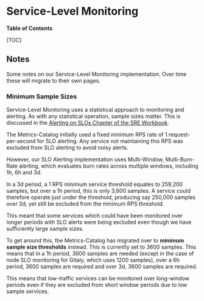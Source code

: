 # Service-Level Monitoring

**Table of Contents**

[TOC]

## Notes

Some notes on our Service-Level Monitoring implementation. Over time these will migrate to their own pages.

### Minimum Sample Sizes

Service-Level Monitoring uses a statistical approach to monitoring and alerting. As with any statistical operation, sample sizes matter. This is discussed in the [Alerting on SLOs Chapter of the SRE Workbook](https://sre.google/workbook/alerting-on-slos/#low-traffic-services-and-error-budget-alerting).

The Metrics-Catalog initially used a fixed minimum RPS rate of 1 request-per-second for SLO alerting. Any service not maintaining this RPS was excluded from SLO alerting to avoid noisy alerts.

However, our SLO Alerting implementation uses Multi-Window, Multi-Burn-Rate alerting, which evaluates burn rates across multiple windows, including 1h, 6h and 3d.

In a 3d period, a 1 RPS minimum service threshold equates to 259,200 samples, but over a 1h period, this is only 3,600 samples. A service could therefore operate just under the threshold, producing say 250,000 samples over 3d, yet still be excluded from the minimum RPS threshold.

This meant that some services which could have been monitored over longer periods with SLO alerts were being excluded even though we have sufficiently large sample sizes.

To get around this, the Metrics-Catalog has migrated over to **minimum sample size thresholds** instead. This is currently set to 3600 samples. This means that in a 1h period, 3600 samples are needed (except in the case of node SLO monitoring for Gitaly, which uses 1200 samples), over a 6h period, 3600 samples are required and over 3d, 3600 samples are required.

This means that low-traffic services can be monitored over long-window periods even if they are excluded from short window periods due to low sample services.
